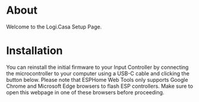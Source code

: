 # About

Welcome to the Logi.Casa Setup Page.

# Installation

You can reinstall the initial firmware to your Input Controller by connecting the microcontroller to your computer using a USB-C cable and clicking the button below.
Please note that ESPHome Web Tools only supports Google Chrome and Microsoft Edge browsers to flash ESP controllers. Make sure to open this webpage in one of these browsers before proceeding.

<esp-web-install-button manifest="./manifest.json"></esp-web-install-button>

<script type="module" src="https://unpkg.com/esp-web-tools@9/dist/web/install-button.js?module"></script>
